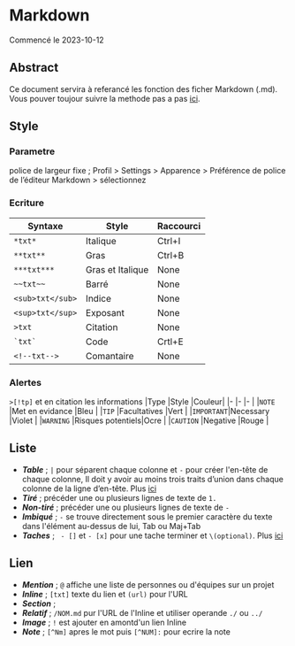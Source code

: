 # Markdown
Commencé le 2023-10-12
## Abstract
Ce document servira à referancé les fonction des ficher Markdown (.md).
Vous pouver toujour suivre la methode pas a pas [ici](https://github.com/skills/communicate-using-markdown).
## Style
### Parametre
police de largeur fixe ; Profil > Settings > Apparence > Préférence de police de l’éditeur Markdown > sélectionnez
### Ecriture
|Syntaxe          |Style           |Raccourci|
|-                |-               |-        |
|`*txt*`          |Italique        |Ctrl+I   |
|`**txt**`        |Gras            |Ctrl+B   |
|`***txt***`      |Gras et Italique|None     |
|`~~txt~~`        |Barré           |None     |
|`<sub>txt</sub>` |Indice          |None     |
|`<sup>txt</sup>` |Exposant        |None     |
|`>txt`           |Citation        |None     |
|``` `txt` ```    |Code            |Crtl+E   |
|`<!--txt-->`     |Comantaire      |None     |
### Alertes
`>[!tp]` et en citation les informations
|Type       |Style             |Couleur|
|-          |-                 |-      |
|`NOTE`     |Met en evidance   |Bleu   |
|`TIP`      |Facultatives      |Vert   |
|`IMPORTANT`|Necessary         |Violet |
|`WARNING`  |Risques potentiels|Ocre   |
|`CAUTION`  |Negative          |Rouge  |
## Liste
- ***Table*** ; `|` pour séparent chaque colonne et `-` pour créer l'en-tête de chaque colonne, Il doit y avoir au moins trois traits d’union dans chaque colonne de la ligne d’en-tête. Plus [ici](https://docs.github.com/fr/get-started/writing-on-github/working-with-advanced-formatting/organizing-information-with-tables)
- ***Tiré*** ; précéder une ou plusieurs lignes de texte de `1.`
- ***Non-tiré*** ; précéder une ou plusieurs lignes de texte de `-`
- ***Imbiqué*** ; `-` se trouve directement sous le premier caractère du texte dans l'élément au-dessus de lui, Tab ou Maj+Tab
- ***Taches*** ; ` - []` et `- [x]` pour une tache terminer et `\(optional)`. Plus [ici](https://docs.github.com/fr/get-started/writing-on-github/working-with-advanced-formatting/about-task-lists)
## Lien
- ***Mention*** ; `@` affiche une liste de personnes ou d'équipes sur un projet
- ***Inline*** ; `[txt]` texte du lien et `(url)` pour l'URL
- ***Section*** ;
- ***Relatif*** ; `/NOM.md` pur l'URL de l'Inline et utiliser operande `./` ou `../`
- ***Image*** ; `!` est ajouter en amontd'un lien Inline
- ***Note*** ; `[^Nm]` apres le mot puis `[^NUM]:` pour ecrire la note
